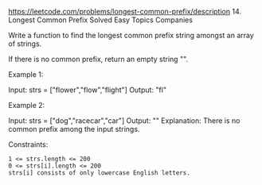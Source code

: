 https://leetcode.com/problems/longest-common-prefix/description
14. Longest Common Prefix
    Solved
    Easy
    Topics
    Companies

Write a function to find the longest common prefix string amongst an array of strings.

If there is no common prefix, return an empty string "".



Example 1:

Input: strs = ["flower","flow","flight"]
Output: "fl"

Example 2:

Input: strs = ["dog","racecar","car"]
Output: ""
Explanation: There is no common prefix among the input strings.



Constraints:

    1 <= strs.length <= 200
    0 <= strs[i].length <= 200
    strs[i] consists of only lowercase English letters.

